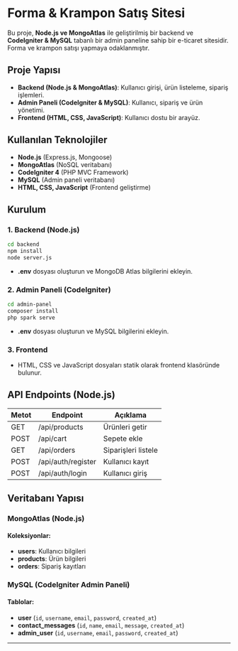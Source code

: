 # Forma & Krampon Satış Sitesi

Bu proje, **Node.js ve MongoAtlas** ile geliştirilmiş bir backend ve **CodeIgniter & MySQL** tabanlı bir admin paneline sahip bir e-ticaret sitesidir. Forma ve krampon satışı yapmaya odaklanmıştır.

## Proje Yapısı
- **Backend (Node.js & MongoAtlas)**: Kullanıcı girişi, ürün listeleme, sipariş işlemleri.
- **Admin Paneli (CodeIgniter & MySQL)**: Kullanıcı, sipariş ve ürün yönetimi.
- **Frontend (HTML, CSS, JavaScript)**: Kullanıcı dostu bir arayüz.

## Kullanılan Teknolojiler
- **Node.js** (Express.js, Mongoose)
- **MongoAtlas** (NoSQL veritabanı)
- **CodeIgniter 4** (PHP MVC Framework)
- **MySQL** (Admin paneli veritabanı)
- **HTML, CSS, JavaScript** (Frontend geliştirme)

## Kurulum

### 1. Backend (Node.js)
```sh
cd backend
npm install
node server.js
```

- **.env** dosyası oluşturun ve MongoDB Atlas bilgilerini ekleyin.

### 2. Admin Paneli (CodeIgniter)
```sh
cd admin-panel
composer install
php spark serve
```
- **.env** dosyası oluşturun ve MySQL bilgilerini ekleyin.

### 3. Frontend
- HTML, CSS ve JavaScript dosyaları statik olarak frontend klasöründe bulunur.

## API Endpoints (Node.js)
| Metot | Endpoint           | Açıklama          |
|-------|--------------------|------------------|
| GET   | /api/products      | Ürünleri getir  |
| POST  | /api/cart          | Sepete ekle     |
| GET   | /api/orders        | Siparişleri listele |
| POST  | /api/auth/register | Kullanıcı kayıt  |
| POST  | /api/auth/login    | Kullanıcı giriş  |

## Veritabanı Yapısı

### **MongoAtlas (Node.js)**
#### **Koleksiyonlar:**
- **users**: Kullanıcı bilgileri
- **products**: Ürün bilgileri
- **orders**: Sipariş kayıtları

### **MySQL (CodeIgniter Admin Paneli)**
#### **Tablolar:**
- **user** (`id`, `username`, `email`, `password`, `created_at`)
- **contact_messages** (`id`, `name`, `email`, `message`, `created_at`)
- **admin_user** (`id`, `username`, `email`, `password`, `created_at`)
--------------------------------------------------------------------------------
